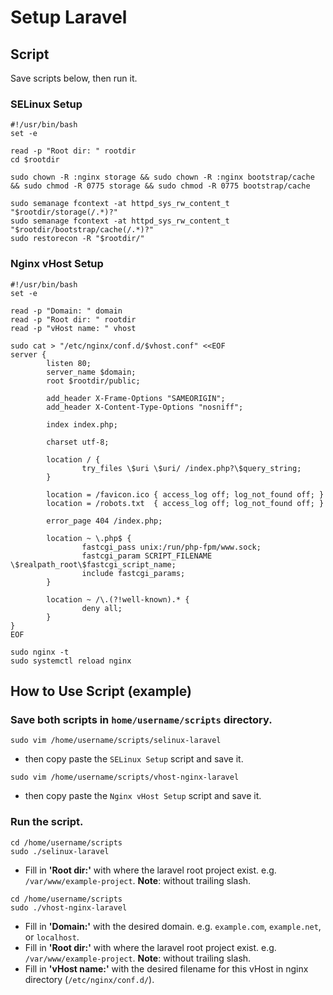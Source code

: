 # Setup Laravel

## Script
Save scripts below, then run it.
### SELinux Setup
```
#!/usr/bin/bash
set -e

read -p "Root dir: " rootdir
cd $rootdir

sudo chown -R :nginx storage && sudo chown -R :nginx bootstrap/cache && sudo chmod -R 0775 storage && sudo chmod -R 0775 bootstrap/cache

sudo semanage fcontext -at httpd_sys_rw_content_t "$rootdir/storage(/.*)?"
sudo semanage fcontext -at httpd_sys_rw_content_t "$rootdir/bootstrap/cache(/.*)?"
sudo restorecon -R "$rootdir/"
```
### Nginx vHost Setup
```
#!/usr/bin/bash
set -e

read -p "Domain: " domain
read -p "Root dir: " rootdir
read -p "vHost name: " vhost

sudo cat > "/etc/nginx/conf.d/$vhost.conf" <<EOF
server {
        listen 80;
        server_name $domain;
        root $rootdir/public;
    
        add_header X-Frame-Options "SAMEORIGIN";
        add_header X-Content-Type-Options "nosniff";
    
        index index.php;
    
        charset utf-8;
    
        location / {
                try_files \$uri \$uri/ /index.php?\$query_string;
        }
    
        location = /favicon.ico { access_log off; log_not_found off; }
        location = /robots.txt  { access_log off; log_not_found off; }
    
        error_page 404 /index.php;
    
        location ~ \.php$ {
                fastcgi_pass unix:/run/php-fpm/www.sock;
                fastcgi_param SCRIPT_FILENAME \$realpath_root\$fastcgi_script_name;
                include fastcgi_params;
        }
    
        location ~ /\.(?!well-known).* {
                deny all;
        }
}
EOF

sudo nginx -t
sudo systemctl reload nginx
```
## How to Use Script (example)
### Save both scripts in `home/username/scripts` directory.
```
sudo vim /home/username/scripts/selinux-laravel
```
- then copy paste the `SELinux Setup` script and save  it.
```
sudo vim /home/username/scripts/vhost-nginx-laravel
```
- then copy paste the `Nginx vHost Setup` script and save  it.

### Run the script.
```
cd /home/username/scripts
sudo ./selinux-laravel
```
- Fill in **'Root dir:'** with where the laravel root project exist. e.g. `/var/www/example-project`. **Note**: without trailing slash.
```
cd /home/username/scripts
sudo ./vhost-nginx-laravel
```
- Fill in **'Domain:'** with the desired domain. e.g. `example.com`, `example.net`, or `localhost`.
- Fill in **'Root dir:'** with where the laravel root project exist. e.g. `/var/www/example-project`. **Note**: without trailing slash.
- Fill in **'vHost name:'** with the desired filename for this vHost in nginx directory (`/etc/nginx/conf.d/`).